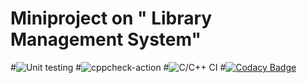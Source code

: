 # Miniproject on " Library Management System"
#![Unit testing](https://github.com/stepin104955/vinay/workflows/Unit%20testing/badge.svg)
#![cppcheck-action](https://github.com/stepin104955/vinay/workflows/cppcheck-action/badge.svg)
#![C/C++ CI](https://github.com/stepin104955/vinay/workflows/C/C++%20CI/badge.svg)
#[![Codacy Badge](https://app.codacy.com/project/badge/Grade/107216bc151c4290aee1cb0010df84ff)](https://www.codacy.com/gh/stepin104955/vinay/dashboard?utm_source=github.com&amp;utm_medium=referral&amp;utm_content=stepin104955/vinay&amp;utm_campaign=Badge_Grade)

